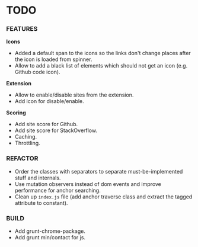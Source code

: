 # TODO #

### FEATURES ###

__Icons__

* Added a default span to the icons so the links don't change places after the icon is loaded from spinner.
* Allow to add a black list of elements which should not get an icon (e.g. Github code icon).

__Extension__

* Allow to enable/disable sites from the extension.
* Add icon for disable/enable.

__Scoring__

* Add site score for Github.
* Add site score for StackOverflow.
* Caching.
* Throttling.


### REFACTOR ###

* Order the classes with separators to separate must-be-implemented stuff and internals.
* Use mutation observers instead of dom events and improve performance for anchor searching.
* Clean up `index.js` file (add anchor traverse class and extract the tagged attribute to constant).


### BUILD ###

* Add grunt-chrome-package.
* Add grunt min/contact for js.




